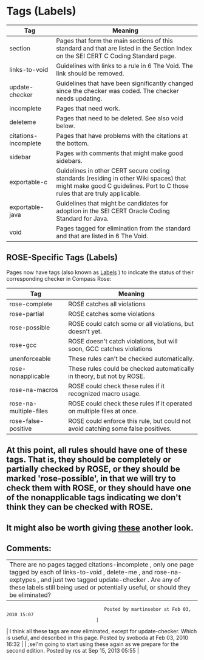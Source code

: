# Tags (Labels)

| Tag | Meaning |
| ----|----|
| section  | Pages that form the main sections of this standard and that are listed in the Section Index on the SEI CERT C Coding Standard page. |
| links-to-void  | Guidelines with links to a rule in 6 The Void. The link should be removed. |
| update-checker  | Guidelines that have been significantly changed since the checker was coded. The checker needs updating. |
| incomplete  | Pages that need work. |
| deleteme  | Pages that need to be deleted. See also void  below. |
| citations-incomplete  | Pages that have problems with the citations at the bottom. |
| sidebar  | Pages with comments that might make good sidebars. |
| exportable-c  | Guidelines in other CERT secure coding standards (residing in other Wiki spaces) that might make good C guidelines. Port to C those rules that are truly applicable. |
| exportable-java  | Guidelines that might be candidates for adoption in the SEI CERT Oracle Coding Standard for Java. |
| void  | Pages tagged for elimination from the standard and that are listed in 6 The Void. |

## ROSE-Specific Tags (Labels)
Pages now have tags (also known as
[Labels](http://confluence.atlassian.com///display/DOC/Working%20with%20Labels%20Overview)
) to indicate the status of their corresponding checker in Compass Rose:

| Tag | Meaning |
| ----|----|
| rose-complete | ROSE catches all violations |
| rose-partial | ROSE catches some violations |
| rose-possible | ROSE could catch some or all violations, but doesn't yet. |
| rose-gcc | ROSE doesn't catch violations, but will soon, GCC catches violations |
| unenforceable | These rules can't be checked automatically. |
| rose-nonapplicable | These rules could be checked automatically in theory, but not by ROSE. |
| rose-na-macros | ROSE could check these rules if it recognized macro usage. |
| rose-na-multiple-files | ROSE could check these rules if it operated on multiple files at once. |
| rose-false-positive | ROSE could enforce this rule, but could not avoid catching some false positives. |

At this point, all rules should have one of these tags. That is, they should be completely or partially checked by ROSE, or they should be marked 'rose-possible', in that we will try to check them with ROSE, or they should have one of the nonapplicable tags indicating we don't think they can be checked with ROSE.
------------------------------------------------------------------------
It might also be worth giving [these](https://www.securecoding.cert.org/confluence/display/seccode/Undefined+and+implementation-defined+behaviors+not+deemed+ruleworthy) another look.
------------------------------------------------------------------------
## Comments:

|  |
| ----|
| There are no pages tagged citations-incomplete , only one page tagged by each of links-to-void , delete-me , and rose-na-exptypes , and just two tagged update-checker . Are any of these labels still being used or potentially useful, or should they be eliminated?
                                        Posted by martinsebor at Feb 03, 2010 15:07
                                     |
| I think all these tags are now eliminated, except for update-checker. Which is useful, and described in this page.
                                        Posted by svoboda at Feb 03, 2010 16:32
                                     |
| ;seI'm going to start using these again as we prepare for the second edition.
                                        Posted by rcs at Sep 15, 2013 05:55
                                     |

